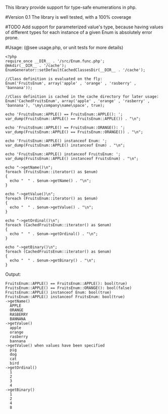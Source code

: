 This library provide support for type-safe enumerations in php.

#Version 0.1
The library is well tested, with a 100% coverage

#TODO
Add support for parameterized value's type, because having values of different types for each instance of a given Enum is absolutely error prone.

#Usage: (@see usage.php, or unit tests for more details)

	<?php
	require_once __DIR__ . '/src/Enum.func.php';
	@mkdir(__DIR__ . '/cache');
	EnumGenerator::setDefaultCachedClassesDir(__DIR__ . '/cache');
	
	//Class definition is evaluated on the fly:
	Enum('FruitsEnum', array('apple' , 'orange' , 'rasberry' , 'bannana'));
	
	//Class definition is cached in the cache directory for later usage:
	Enum('CachedFruitsEnum', array('apple' , 'orange' , 'rasberry' , 'bannana'), '\my\company\name\space', true);
	
	echo 'FruitsEnum::APPLE() == FruitsEnum::APPLE(): ';
	var_dump(FruitsEnum::APPLE() == FruitsEnum::APPLE()) . "\n";
	
	echo 'FruitsEnum::APPLE() == FruitsEnum::ORANGE(): ';
	var_dump(FruitsEnum::APPLE() == FruitsEnum::ORANGE()) . "\n";
	
	echo 'FruitsEnum::APPLE() instanceof Enum: ';
	var_dump(FruitsEnum::APPLE() instanceof Enum) . "\n";
	
	echo 'FruitsEnum::APPLE() instanceof FruitsEnum: ';
	var_dump(FruitsEnum::APPLE() instanceof FruitsEnum) . "\n";
	
	echo "->getName()\n";
	foreach (FruitsEnum::iterator() as $enum)
	{
	  echo "  " . $enum->getName() . "\n";
	}
	
	echo "->getValue()\n";
	foreach (FruitsEnum::iterator() as $enum)
	{
	  echo "  " . $enum->getValue() . "\n";
	}
	
	echo "->getOrdinal()\n";
	foreach (CachedFruitsEnum::iterator() as $enum)
	{
	  echo "  " . $enum->getOrdinal() . "\n";
	}
	
	echo "->getBinary()\n";
	foreach (CachedFruitsEnum::iterator() as $enum)
	{
	  echo "  " . $enum->getBinary() . "\n";
	}
	
Output:

	FruitsEnum::APPLE() == FruitsEnum::APPLE(): bool(true)
	FruitsEnum::APPLE() == FruitsEnum::ORANGE(): bool(false)
	FruitsEnum::APPLE() instanceof Enum: bool(true)
	FruitsEnum::APPLE() instanceof FruitsEnum: bool(true)
	->getName()
	  APPLE
	  ORANGE
	  RASBERRY
	  BANNANA
	->getValue()
	  apple
	  orange
	  rasberry
	  bannana
	->getValue() when values have been specified
	  pig
	  dog
	  cat
	  bird
	->getOrdinal()
	  1
	  2
	  3
	  4
	->getBinary()
	  1
	  2
	  4
	  8

